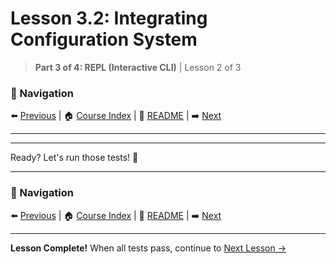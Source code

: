 # Lesson 3.2: Integrating Configuration System

> **Part 3 of 4: REPL (Interactive CLI)** | Lesson 2 of 3

### 🧭 Navigation
⬅️ [Previous](lesson_3_1.md) | 🏠 [Course Index](../INDEX.md) | 📖 [README](../../README.md) | ➡️ [Next](lesson_3_3.md)

---

---

Ready? Let's run those tests! 🧪

---

### 🧭 Navigation
⬅️ [Previous](lesson_3_1.md) | 🏠 [Course Index](../INDEX.md) | 📖 [README](../../README.md) | ➡️ [Next](lesson_3_3.md)

---

**Lesson Complete!** When all tests pass, continue to [Next Lesson →](lesson_3_3.md)
